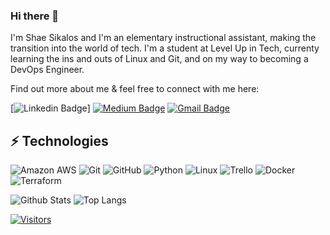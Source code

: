 ### Hi there 👋

I'm Shae Sikalos and I'm an elementary instructional assistant, making the transition into the world of tech. I'm a student at Level Up in Tech, currenty learning the ins and outs of Linux and Git, and on my way to becoming a DevOps Engineer.

Find out more about me & feel free to connect with me here:

[![Linkedin Badge](https://img.shields.io/badge/-Shaelen%20Sikalos-blue?style=flat-square&logo=Linkedin&logoColor=white&link=https://www.linkedin.com/in/shaelen-sikalos-535273235/)]
[![Medium Badge](https://img.shields.io/badge/Shaelen%20Sikalos-12100E?style=flat-square&logo=medium&logoColor=white&link=https://medium.com/@shaesikalos)](https://medium.com/@shaesikalos/)
[![Gmail Badge](https://img.shields.io/badge/-shaesikalos@gmail.com-c14438?style=flat-square&logo=Gmail&logoColor=white&link=mailto:shaesikalos@gmail.com)](mailto:shaesikalos@gmail.com)

## ⚡ Technologies

<!-- Check out the Badges folder for more badges -->

![Amazon AWS](https://img.shields.io/badge/Amazon%20AWS-232F3E?style=flat-square&logo=amazon-aws)
![Git](https://img.shields.io/badge/-Git-black?style=flat-square&logo=git)
![GitHub](https://img.shields.io/badge/-GitHub-181717?style=flat-square&logo=github)
![Python](https://img.shields.io/badge/-Python-black?style=flat-square&logo=Python)
![Linux](https://img.shields.io/badge/Linux-FCC624?style=flat-square&logo=linux&logoColor=black)
![Trello](https://img.shields.io/badge/Trello-%23026AA7.svg?style=flat-square&logo=Trello&logoColor=white)
![Docker](https://img.shields.io/badge/docker-%230db7ed.svg?style=for-the-badge&logo=docker&logoColor=white)
![Terraform](https://img.shields.io/badge/terraform-%235835CC.svg?style=for-the-badge&logo=terraform&logoColor=white)

<!-- Replace the fields below with the information requested. Remember to remove the encapsulating <> characters. -->

![Github Stats](https://github-readme-stats.vercel.app/api?username=ShaySicky&count_private=true&show_icons=true&include_all_commits=true)
![Top Langs](https://github-readme-stats.vercel.app/api/top-langs/?username=ShaySicky&hide=TeX&layout=compact)


[![Visitors](https://api.visitorbadge.io/api/visitors?path=ShaySicky%2FShaySicky&label=VISITORS&countColor=%23263759)](https://visitorbadge.io/status?path=ShaySicky%2FShaySicky)
